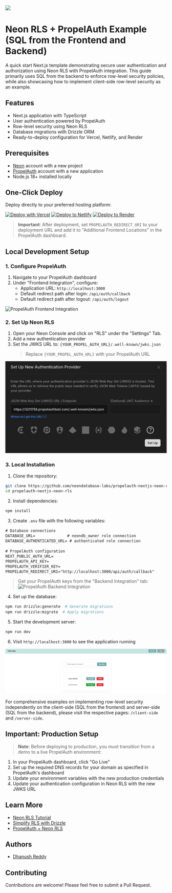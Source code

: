 <img width="250px" src="https://neon.tech/brand/neon-logo-dark-color.svg" />

# Neon RLS + PropelAuth Example (SQL from the Frontend and Backend)

A quick start Next.js template demonstrating secure user authentication and authorization using Neon RLS with PropelAuth integration. This guide primarily uses SQL from the backend to enforce row-level security policies, while also showcasing how to implement client-side row-level security as an example.

## Features

- Next.js application with TypeScript
- User authentication powered by PropelAuth
- Row-level security using Neon RLS
- Database migrations with Drizzle ORM
- Ready-to-deploy configuration for Vercel, Netlify, and Render

## Prerequisites

- [Neon](https://neon.tech) account with a new project
- [PropelAuth](https://www.propelauth.com) account with a new application
- Node.js 18+ installed locally

## One-Click Deploy

Deploy directly to your preferred hosting platform:

[![Deploy with Vercel](https://vercel.com/button)](https://vercel.com/new/clone?repository-url=https://github.com/neondatabase-labs/propelauth-nextjs-neon-rls&env=DATABASE_URL,DATABASE_AUTHENTICATED_URL,NEXT_PUBLIC_AUTH_URL,PROPELAUTH_API_KEY,PROPELAUTH_VERIFIER_KEY,PROPELAUTH_REDIRECT_URI&project-name=neon-rls-propelauth&repository-name=neon-rls-propelauth)
[![Deploy to Netlify](https://www.netlify.com/img/deploy/button.svg)](https://app.netlify.com/start/deploy?repository=https://github.com/neondatabase-labs/propelauth-nextjs-neon-rls)
[![Deploy to Render](https://render.com/images/deploy-to-render-button.svg)](https://render.com/deploy?repo=https://github.com/neondatabase-labs/propelauth-nextjs-neon-rls)

> **Important**: After deployment, set `PROPELAUTH_REDIRECT_URI` to your deployment URL and add it to "Additional Frontend Locations" in the PropelAuth dashboard.

## Local Development Setup

### 1. Configure PropelAuth

1. Navigate to your PropelAuth dashboard
2. Under "Frontend Integration", configure:
   - Application URL: `http://localhost:3000`
   - Default redirect path after login: `/api/auth/callback`
   - Default redirect path after logout: `/api/auth/logout`

![PropelAuth Frontend Integration](/images/propelauth-frontend-integration-page.png)

### 2. Set Up Neon RLS

1. Open your Neon Console and click on "RLS" under the "Settings" Tab.
2. Add a new authentication provider
3. Set the JWKS URL to: `{YOUR_PROPEL_AUTH_URL}/.well-known/jwks.json`
   > Replace `{YOUR_PROPEL_AUTH_URL}` with your PropelAuth URL

![Neon RLS Add Auth Provider](/images/neon-rls-add-auth-provider.png)

### 3. Local Installation

1. Clone the repository:

```bash
git clone https://github.com/neondatabase-labs/propelauth-nextjs-neon-rls
cd propelauth-nextjs-neon-rls
```

2. Install dependencies:

```bash
npm install
```

3. Create `.env` file with the following variables:

```env
# Database connections
DATABASE_URL=              # neondb_owner role connection
DATABASE_AUTHENTICATED_URL= # authenticated role connection

# PropelAuth configuration
NEXT_PUBLIC_AUTH_URL=
PROPELAUTH_API_KEY=
PROPELAUTH_VERIFIER_KEY=
PROPELAUTH_REDIRECT_URI="http://localhost:3000/api/auth/callback"
```

> Get your PropelAuth keys from the "Backend Integration" tab:
> ![PropelAuth Backend Integration](/images/propelauth-backend-integration-page.png)

4. Set up the database:

```bash
npm run drizzle:generate  # Generate migrations
npm run drizzle:migrate  # Apply migrations
```

5. Start the development server:

```bash
npm run dev
```

6. Visit `http://localhost:3000` to see the application running

![Neon RLS + PropelAuth Example](/images/neon-rls-propelauth-example.png)

For comprehensive examples on implementing row-level security independently on the client-side (SQL from the frontend) and server-side (SQL from the backend), please visit the respective pages: `/client-side` and `/server-side`.


## Important: Production Setup

> **Note**: Before deploying to production, you must transition from a demo to a live PropelAuth environment:

1. In your PropelAuth dashboard, click "Go Live"
2. Set up the required DNS records for your domain as specified in PropelAuth's dashboard
3. Update your environment variables with the new production credentials
4. Update your authentication configuration in Neon RLS with the new JWKS URL

## Learn More

- [Neon RLS Tutorial](https://neon.tech/docs/guides/neon-rls-tutorial)
- [Simplify RLS with Drizzle](https://neon.tech/docs/guides/neon-rls-drizzle)
- [PropelAuth + Neon RLS](https://neon.tech/docs/guides/neon-rls-propelauth)

## Authors

- [Dhanush Reddy](https://github.com/dhanushreddy291)

## Contributing

Contributions are welcome! Please feel free to submit a Pull Request.
